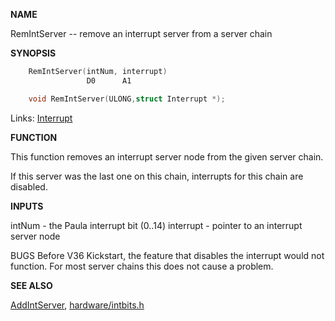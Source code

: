 
**NAME**

RemIntServer -- remove an interrupt server from a server chain

**SYNOPSIS**

```c
    RemIntServer(intNum, interrupt)
                 D0      A1

    void RemIntServer(ULONG,struct Interrupt *);

```
Links: [Interrupt](_008C) 

**FUNCTION**

This function removes an interrupt server node from the given
server chain.

If this server was the last one on this chain, interrupts for this
chain are disabled.

**INPUTS**

intNum - the Paula interrupt bit (0..14)
interrupt - pointer to an interrupt server node

BUGS
Before V36 Kickstart, the feature that disables the interrupt
would not function.  For most server chains this does not
cause a problem.

**SEE ALSO**

[AddIntServer](AddIntServer), [hardware/intbits.h](_00CE)
